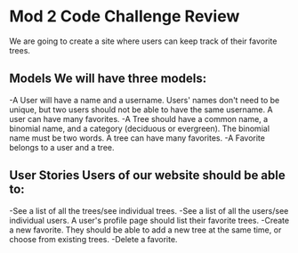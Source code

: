 # Mod 2 Code Challenge Review

We are going to create a site where users can keep track of their favorite trees.

## Models We will have three models:

-A User will have a name and a username. Users' names don't need to be unique, but two users should not be able to have the same username. A user can have many favorites.
-A Tree should have a common name, a binomial name, and a category (deciduous or evergreen). The binomial name must be two words. A tree can have many favorites.
-A Favorite belongs to a user and a tree.

## User Stories Users of our website should be able to:

-See a list of all the trees/see individual trees.
-See a list of all the users/see individual users. A user's profile page should list their favorite trees.
-Create a new favorite. They should be able to add a new tree at the same time, or choose from existing trees.
-Delete a favorite.